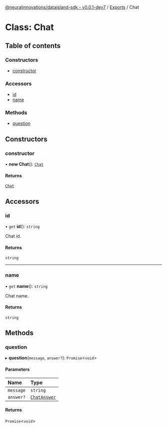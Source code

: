 [@neuralinnovations/dataisland-sdk - v0.0.1-dev7](../../README.md) / [Exports](../modules.md) / Chat

# Class: Chat

## Table of contents

### Constructors

- [constructor](Chat.md#constructor)

### Accessors

- [id](Chat.md#id)
- [name](Chat.md#name)

### Methods

- [question](Chat.md#question)

## Constructors

### constructor

• **new Chat**(): [`Chat`](Chat.md)

#### Returns

[`Chat`](Chat.md)

## Accessors

### id

• `get` **id**(): `string`

Chat id.

#### Returns

`string`

___

### name

• `get` **name**(): `string`

Chat name.

#### Returns

`string`

## Methods

### question

▸ **question**(`message`, `answer?`): `Promise`\<`void`\>

#### Parameters

| Name | Type |
| :------ | :------ |
| `message` | `string` |
| `answer?` | [`ChatAnswer`](../enums/ChatAnswer.md) |

#### Returns

`Promise`\<`void`\>
